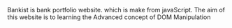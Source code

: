 Bankist is bank portfolio website. which is make from javaScript. The aim of this website is to learning the Advanced concept of DOM Manipulation
